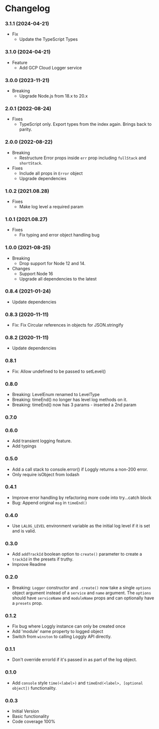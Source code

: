 # Changelog

### 3.1.1 (2024-04-21)

- Fix
  - Update the TypeScript Types

### 3.1.0 (2024-04-21)

- Feature
  - Add GCP Cloud Logger service

### 3.0.0 (2023-11-21)

- Breaking
  - Upgrade Node.js from 18.x to 20.x

### 2.0.1 (2022-08-24)

- Fixes
  - TypeScript only. Export types from the index again. Brings back to parity.

### 2.0.0 (2022-08-22)

- Breaking
  - Restructure Error props inside `err` prop including `fullStack` and `shortStack`.
- Fixes
  - Include all props in `Error` object
  - Upgrade dependencies

### 1.0.2 (2021.08.28)

- Fixes
  - Make log level a required param

### 1.0.1 (2021.08.27)

- Fixes
  - Fix typing and error object handling bug

### 1.0.0 (2021-08-25)

- Breaking
  - Drop support for Node 12 and 14.
- Changes
  - Support Node 16
  - Upgrade all dependencies to the latest

### 0.8.4 (2021-01-24)

- Update dependencies

### 0.8.3 (2020-11-11)

- Fix: Fix Circular references in objects for JSON.stringify

### 0.8.2 (2020-11-11)

- Update dependencies

### 0.8.1

- Fix: Allow undefined to be passed to setLevel()

### 0.8.0

- Breaking: LevelEnum renamed to LevelType
- Breaking: timeEnd() no longer has level log methods on it.
- Breaking: timeEnd() now has 3 params - inserted  a 2nd param

### 0.7.0

### 0.6.0

- Add transient logging feature.
- Add typings

### 0.5.0

- Add a call stack to console.error() if Loggly returns a non-200 error.
- Only require isObject from lodash

### 0.4.1

- Improve error handling by refactoring more code into try...catch block
- Bug: Append original `msg` in `timeEnd()`

### 0.4.0

- Use `LALOG_LEVEL` environment variable as the initial log level if it is set and
is valid.

### 0.3.0

- Add `addTrackId` boolean option to `create()` parameter to create a `trackId` in the presets if truthy.
- Improve Readme

### 0.2.0

- Breaking: `Logger` constructor and `.create()` now take a single `options` object
argument instead of a `service` and `name` argument. The `options` should have `serviceName`
and `moduleName` props and can optionally have a `presets` prop.

### 0.1.2

- Fix bug where Loggly instance can only be created once
- Add 'module' name property to logged object
- Switch from `winston` to calling Loggly API directly.

### 0.1.1

- Don't override errorId if it's passed in as part of the log object.

### 0.1.0

- Add `console` style `time(<label>)` and `timeEnd(<label>, [optional object])` functionality.

### 0.0.3

- Initial Version
- Basic functionality
- Code coverage 100%

